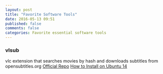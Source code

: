 ```yaml
---
layout: post
title: "Favorite Software Tools"
date: 2016-05-13 09:51
published: false
comments: false
categories: Favorite essential software tools
---
```


### vlsub
vlc extension that searches movies by hash and downloads subtitles from opensubtitles.org
[Official Repo](https://github.com/exebetche/vlsub)
[How to Install on Ubuntu 14](http://ubuntuhandbook.org/index.php/2015/02/upgrade-vlc-2-2-0-stable-ubuntu-14-04/)


